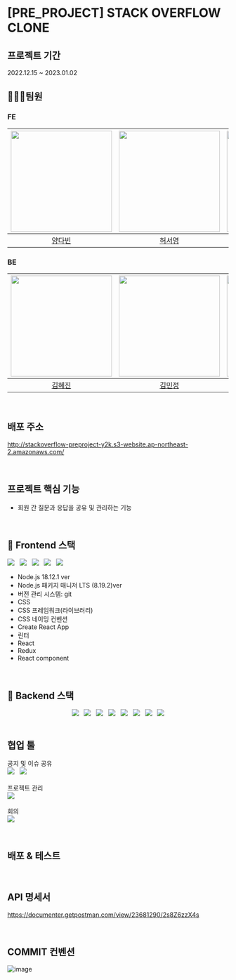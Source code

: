 # [PRE_PROJECT] STACK OVERFLOW CLONE

## 프로젝트 기간
2022.12.15 ~ 2023.01.02
<br>
## 🧑‍🤝‍🧑팀원

### FE
|[<img src="https://user-images.githubusercontent.com/3222504/208596931-cd053077-414e-4f03-aa2b-e5aab0ae7ba6.jpg" width="230px;" alt="">](https://github.com/vinyangda)|[<img src="https://user-images.githubusercontent.com/3222504/208596851-7a973bb3-d1f9-4c0d-8d90-6461f90285a5.jpg" width="230px;" alt="">](https://github.com/ashleysyheo)|[<img src="https://user-images.githubusercontent.com/3222504/208596741-ccdd9f11-336a-462a-adee-22ce90bf77b5.jpeg" width="230px;" alt="">](https://github.com/jingoworld) |
|:---:|:---:|:---:|
|[양다빈](https://github.com/vinyangda)|[허서영](https://github.com/ashleysyheo)|[최진우](https://github.com/jingoworld)|
### BE
|[<img src="https://user-images.githubusercontent.com/3222504/208597601-8ebe734c-4f02-45cd-a7ae-eafcf18e2491.jpg" width="230px;" alt="">](https://github.com/hyejinme)|[<img src="https://user-images.githubusercontent.com/3222504/208598448-77005d6f-63b9-40c7-9f38-2ea51d5c7cdd.png" width="230px;" alt="">](https://github.com/kimmj13)|[<img src="https://user-images.githubusercontent.com/3222504/208600324-750b267f-a1fb-40c5-847e-38bcb7300f87.png" width="230px;" alt="">](https://github.com/Yujeu07) |
|:---:|:---:|:---:|
|[김혜진](https://github.com/hyejinme)|[김민정](https://github.com/kimmj13)|[유제웅](https://github.com/Yujeu07)|

<br>

## 배포 주소
http://stackoverflow-preproject-y2k.s3-website.ap-northeast-2.amazonaws.com/

<br>

## 프로젝트 핵심 기능
- 회원 간 질문과 응답을 공유 및 관리하는 기능

<br>

## 📌 Frontend 스택
<div align=left>
<img src="https://img.shields.io/badge/Node.js-339933?style=for-the-badge&logo=node.js&logoColor=white"> 
&nbsp; <img src="https://img.shields.io/badge/CSS-1572B6?style=for-the-badge&logo=css3&logoColor=white">
&nbsp; <img src="https://img.shields.io/badge/React-61DAFB?style=for-the-badge&logo=react&logoColor=white">
&nbsp; <img src="https://img.shields.io/badge/HTML-61DAFB?style=for-the-badge&logo=html5&logoColor=white">
&nbsp; <img src="https://img.shields.io/badge/Amazon%20S3-61DAFB?style=for-the-badge&logo=amazonS3&logoColor=white">
</div>

- Node.js 18.12.1 ver
- Node.js 패키지 매니저 LTS (8.19.2)ver
- 버전 관리 시스템: git
- CSS
- CSS 프레임워크(라이브러리)
- CSS 네이밍 컨벤션
- Create React App
- 린터
- React
- Redux
- React component 

<br>

## 📌 Backend 스택
<div align=center>
<img src="https://img.shields.io/badge/java-007396?style=for-the-badge&logo=java&logoColor=white"> &nbsp; <img src="https://img.shields.io/badge/springboot-6DB33F?style=for-the-badge&logo=springboot&logoColor=white">
&nbsp; <img src="https://img.shields.io/badge/Spring%20Data%20JPA-6DB33F?style=for-the-badge&logo=liquibase&logoColor=white">
&nbsp; <img src="https://img.shields.io/badge/spring%20security-6DB33F?style=for-the-badge&logo=springsecurity&logoColor=white">
&nbsp; <img src="https://img.shields.io/badge/gradle-02303A?style=for-the-badge&logo=gradle&logoColor=white">
&nbsp; <img src="https://img.shields.io/badge/MySQL-4479A1?style=for-the-badge&logo=mysql&logoColor=white">
&nbsp; <img src="https://img.shields.io/badge/Amazon%20EC2-FF9900?style=for-the-badge&logo=amazonEC2&logoColor=white">
&nbsp; <img src="https://img.shields.io/badge/Amazon%20RDS-527FFF?style=for-the-badge&logo=amazonRDS&logoColor=white">
</div>

<br>

## 협업 툴
공지 및 이슈 공유
<br>
<img src="https://img.shields.io/badge/Discord-5865F2?style=for-the-badge&logo=discord&logoColor=white"> &nbsp; <img src="https://img.shields.io/badge/Notion-000000?style=for-the-badge&logo=notion&logoColor=white">
<br>
<br>
프로젝트 관리
<br>
<img src="https://img.shields.io/badge/GitHub-181717?style=for-the-badge&logo=github&logoColor=white">
<br>
<br>
회의
<br>
<img src="https://img.shields.io/badge/Discord-5865F2?style=for-the-badge&logo=discord&logoColor=white">

<br>

## 배포 & 테스트

<br>

## API 명세서
https://documenter.getpostman.com/view/23681290/2s8Z6zzX4s

<br>

## COMMIT 컨벤션
![image](https://user-images.githubusercontent.com/110887976/210195929-7b7e0895-b90a-4710-bbfd-7043ef1ebe21.png)




